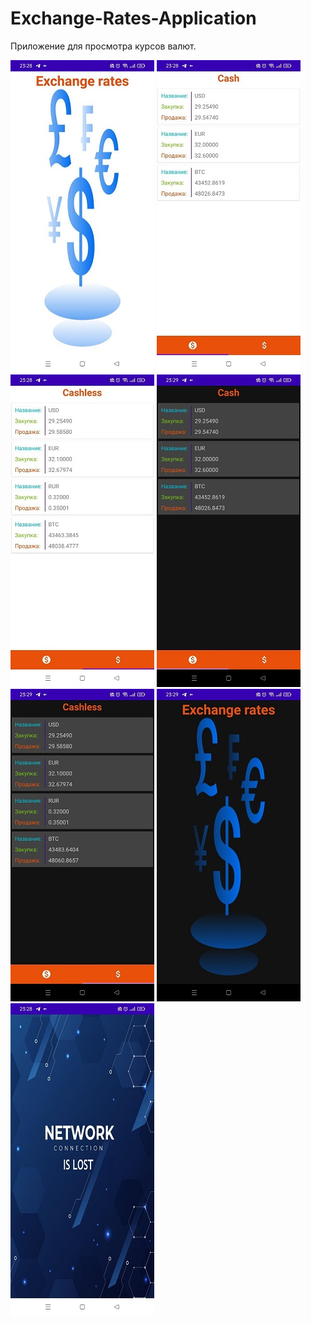 # Exchange-Rates-Application
Приложение для просмотра курсов валют.

![Скриншот приложения](https://github.com/FrikoGad/Exchange-Rates-Application/raw/main/screenshots/1.png)  ![Скриншот приложения](https://github.com/FrikoGad/Exchange-Rates-Application/raw/main/screenshots/2.png)  ![Скриншот приложения](https://github.com/FrikoGad/Exchange-Rates-Application/raw/main/screenshots/3.png)  ![Скриншот приложения](https://github.com/FrikoGad/Exchange-Rates-Application/raw/main/screenshots/6.png)  ![Скриншот приложения](https://github.com/FrikoGad/Exchange-Rates-Application/raw/main/screenshots/7.png)  ![Скриншот приложения](https://github.com/FrikoGad/Exchange-Rates-Application/raw/main/screenshots/5.png)  ![Скриншот приложения](https://github.com/FrikoGad/Exchange-Rates-Application/raw/main/screenshots/4.png)
